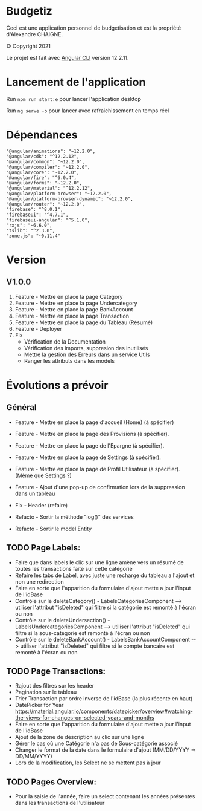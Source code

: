 # Budgetiz

Ceci est une application personnel de budgetisation et est la propriété d'Alexandre CHAIGNE.

© Copyright 2021

Le projet est fait avec [Angular CLI](https://github.com/angular/angular-cli) version 12.2.11.

# Lancement de l'application

Run `npm run start:e` pour lancer l'application desktop

Run `ng serve -o` pour lancer avec rafraichissement en temps réel

# Dépendances
    "@angular/animations": "~12.2.0",
    "@angular/cdk": "^12.2.12",
    "@angular/common": "~12.2.0",
    "@angular/compiler": "~12.2.0",
    "@angular/core": "~12.2.0",
    "@angular/fire": "^6.0.4",
    "@angular/forms": "~12.2.0",
    "@angular/material": "^12.2.12",
    "@angular/platform-browser": "~12.2.0",
    "@angular/platform-browser-dynamic": "~12.2.0",
    "@angular/router": "~12.2.0",
    "firebase": "^8.0.1",
    "firebaseui": "^4.7.1",
    "firebaseui-angular": "^5.1.0",
    "rxjs": "~6.6.0",
    "tslib": "^2.3.0",
    "zone.js": "~0.11.4"

# Version

## V1.0.0

1. Feature - Mettre en place la page Category
2. Feature - Mettre en place la page Undercategory
3. Feature - Mettre en place la page BankAccount
4. Feature - Mettre en place la page Transaction
5. Feature - Mettre en place la page du Tableau (Résumé)
6. Feature - Deployer
7. Fix 
    - Vérification de la Documentation
    - Vérification des imports, suppresion des inutilisés
    - Mettre la gestion des Erreurs dans un service Utils
    - Ranger les attributs dans les models

# Évolutions a prévoir

## Général 
- Feature - Mettre en place la page d'accueil (Home) (à spécifier)
- Feature - Mettre en place la page des Provisions (à spécifier).
- Feature - Mettre en place la page de l'Epargne (à spécifier).
- Feature - Mettre en place la page de Settings (à spécifier).
- Feature - Mettre en place la page de Profil Utilisateur (à spécifier). (Même que Settings ?)
- Feature - Ajout d'une pop-up de confirmation lors de la suppression dans un tableau


- Fix - Header (refaire)


- Refacto - Sortir la méthode "log()" des services
- Refacto - Sortir le model Entity


## TODO Page Labels:
- Faire que dans labels le clic sur une ligne amène vers un résumé de toutes les transactions faite sur cette catégorie
- Refaire les tabs de Label, avec juste une recharge du tableau a l'ajout et non une redirection
- Faire en sorte que l'apparition du formulaire d'ajout mette a jour l'input de l'idBase
- Contrôle sur le deleteCategory() - LabelsCategoriesComponent --> utiliser l'attribut "isDeleted" qui filtre si la catégorie est remonté à l'écran ou non
- Contrôle sur le deleteUndersection() - LabelsUndercategoriesComponent --> utiliser l'attribut "isDeleted" qui filtre si la sous-catégorie est remonté à l'écran ou non
- Contrôle sur le deleteBankAccount() - LabelsBankAccountComponent --> utiliser l'attribut "isDeleted" qui filtre si le compte bancaire est remonté à l'écran ou non

## TODO Page Transactions:

- Rajout des filtres sur les header
- Pagination sur le tableau
- Trier Transaction par ordre inverse de l'idBase (la plus récente en haut)
- DatePicker for Year https://material.angular.io/components/datepicker/overview#watching-the-views-for-changes-on-selected-years-and-months 
- Faire en sorte que l'apparition du formulaire d'ajout mette a jour l'input de l'idBase
- Ajout de la zone de description au clic sur une ligne
- Gérer le cas où une Catégorie n'a pas de Sous-catégorie associé
- Changer le format de la date dans le formulaire d'ajout (MM/DD/YYYY => DD/MM/YYYY)
- Lors de la modification, les Select ne se mettent pas à jour


## TODO Pages Overview:
- Pour la saisie de l'année, faire un select contenant les années présentes dans les transactions de l'utilisateur
